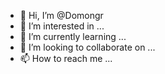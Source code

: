 - 👋 Hi, I’m @Domongr
- 👀 I’m interested in ...
- 🌱 I’m currently learning ...
- 💞️ I’m looking to collaborate on ...
- 📫 How to reach me ...

<!---
Domongr/Domongr is a ✨ special ✨ repository because its `README.md` (this file) appears on your GitHub profile.
You can click the Preview link to take a look at your changes.
--->
